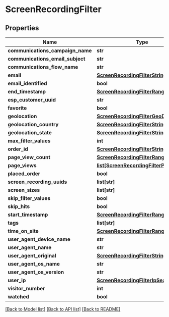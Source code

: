 # ScreenRecordingFilter

## Properties
Name | Type | Description | Notes
------------ | ------------- | ------------- | -------------
**communications_campaign_name** | **str** |  | [optional] 
**communications_email_subject** | **str** |  | [optional] 
**communications_flow_name** | **str** |  | [optional] 
**email** | [**ScreenRecordingFilterStringSearch**](ScreenRecordingFilterStringSearch.md) |  | [optional] 
**email_identified** | **bool** |  | [optional] 
**end_timestamp** | [**ScreenRecordingFilterRangeDate**](ScreenRecordingFilterRangeDate.md) |  | [optional] 
**esp_customer_uuid** | **str** |  | [optional] 
**favorite** | **bool** |  | [optional] 
**geolocation** | [**ScreenRecordingFilterGeoDistance**](ScreenRecordingFilterGeoDistance.md) |  | [optional] 
**geolocation_country** | [**ScreenRecordingFilterStringSearch**](ScreenRecordingFilterStringSearch.md) |  | [optional] 
**geolocation_state** | [**ScreenRecordingFilterStringSearch**](ScreenRecordingFilterStringSearch.md) |  | [optional] 
**max_filter_values** | **int** |  | [optional] 
**order_id** | [**ScreenRecordingFilterStringSearch**](ScreenRecordingFilterStringSearch.md) |  | [optional] 
**page_view_count** | [**ScreenRecordingFilterRangeInteger**](ScreenRecordingFilterRangeInteger.md) |  | [optional] 
**page_views** | [**list[ScreenRecordingFilterPageView]**](ScreenRecordingFilterPageView.md) |  | [optional] 
**placed_order** | **bool** |  | [optional] 
**screen_recording_uuids** | **list[str]** |  | [optional] 
**screen_sizes** | **list[str]** |  | [optional] 
**skip_filter_values** | **bool** |  | [optional] 
**skip_hits** | **bool** |  | [optional] 
**start_timestamp** | [**ScreenRecordingFilterRangeDate**](ScreenRecordingFilterRangeDate.md) |  | [optional] 
**tags** | **list[str]** |  | [optional] 
**time_on_site** | [**ScreenRecordingFilterRangeInteger**](ScreenRecordingFilterRangeInteger.md) |  | [optional] 
**user_agent_device_name** | **str** |  | [optional] 
**user_agent_name** | **str** |  | [optional] 
**user_agent_original** | [**ScreenRecordingFilterStringSearch**](ScreenRecordingFilterStringSearch.md) |  | [optional] 
**user_agent_os_name** | **str** |  | [optional] 
**user_agent_os_version** | **str** |  | [optional] 
**user_ip** | [**ScreenRecordingFilterIpSearch**](ScreenRecordingFilterIpSearch.md) |  | [optional] 
**visitor_number** | **int** |  | [optional] 
**watched** | **bool** |  | [optional] 

[[Back to Model list]](../README.md#documentation-for-models) [[Back to API list]](../README.md#documentation-for-api-endpoints) [[Back to README]](../README.md)


